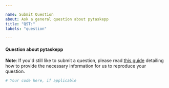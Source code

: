 ```yaml
---

name: Submit Question
about: Ask a general question about pytaskepp
title: "QST:"
labels: "question"

---
```


#### Question about pytaskepp

**Note**: If you'd still like to submit a question, please read [this guide](
https://matthewrocklin.com/blog/work/2018/02/28/minimal-bug-reports) detailing how to
provide the necessary information for us to reproduce your question.

```python
# Your code here, if applicable
```
